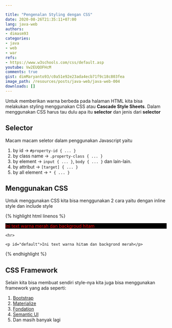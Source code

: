 ```yaml
---

title: "Pengenalan Styling dengan CSS"
date: 2020-08-26T21:35:11+07:00
lang: java-web
authors:
- dimasm93
categories:
- java
- web
- war
refs: 
- https://www.w3schools.com/css/default.asp
youtube: Vw2EUQOFHcM
comments: true
gist: dimMaryanto93/c0a51e92e23ada4ecb71f9c18c803fea
image_path: /resources/posts/java-web/java-web-004
downloads: []
---
```


Untuk memberikan warna berbeda pada halaman HTML kita bisa melakukan styling menggunakan CSS atau **Cascade Style Sheets**. Dalam menggunakan CSS harus tau dulu apa itu **selector** dan jenis dari **selector**

<!--more-->

## Selector

Macam macam seletor dalam penggunakan Javascript yaitu

1. by id -> `#property-id { ... }`
2. by class name -> `.property-class { ... }`
3. by element -> `input { ... }`, `body { ... }` dan lain-lain.
4. by attribut -> `[target] { ... }`
5. by all element -> `* { ... }`

## Menggunakan CSS

Untuk menggunakan CSS kita bisa menggunakan 2 cara yaitu dengan inline style dan include style

{% highlight html linenos %}
<html>
<head>
<style>
    #default {
        color: black;
        background-color: red;
    }
</style>
</head>
<body>
    <!-- inline style -->
    <p style="color: red; background-color: black;">Ini text warna merah dan backgroud hitam</p>

    <hr>

    <p id="default">Ini text warna hitam dan backgrond merah</p>
</body>
</html>
{% endhighlight %}

## CSS Framework

Selain kita bisa membuat sendiri style-nya kita juga bisa menggunakan framework yang ada seperti:

1. [Bootstrap](https://getbootstrap.com/)
2. [Materialize](https://materializecss.com/)
3. [Fondation](https://get.foundation/)
4. [Semantic UI](https://semantic-ui.com/)
5. Dan masih banyak lagi